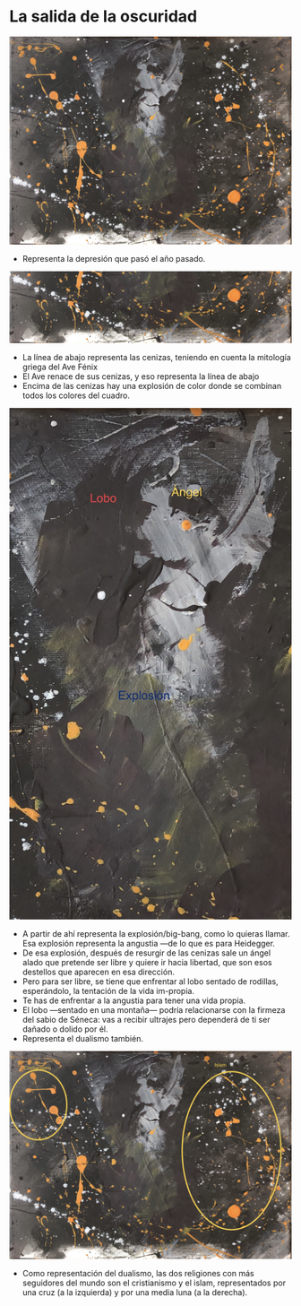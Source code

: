 # La salida de la oscuridad

![](./img/01/original.JPG)

- Representa la depresión que pasó el año pasado.

![](./img/01/ceniza.jpg)

- La línea de abajo representa las cenizas, teniendo en cuenta la mitología griega del Ave Fénix
- El Ave renace de sus cenizas, y eso representa la línea de abajo
- Encima de las cenizas hay una explosión de color donde se combinan todos los colores del cuadro.

![](./img/01/explosion.jpg)

- A partir de ahí representa la explosión/big-bang, como lo quieras llamar. Esa explosión representa la angustia —de lo que es para Heidegger.
- De esa explosión, después de resurgir de las cenizas sale un ángel alado que pretende ser libre y quiere ir hacia libertad, que son esos destellos que aparecen en esa dirección.
- Pero para ser libre, se tiene que enfrentar al lobo sentado de rodillas, esperándolo, la tentación de la vida im-propia.
- Te has de enfrentar a la angustia para tener una vida propia.
- El lobo —sentado en una montaña— podría relacionarse con la firmeza del sabio de Séneca: vas a recibir ultrajes pero dependerá de ti ser dañado o dolido por él.
- Representa el dualismo también.

![](./img/01/religion.jpg)

- Como representación del dualismo, las dos religiones con más seguidores del mundo son el cristianismo y el islam, representados por una cruz (a la izquierda) y por una media luna (a la derecha).

